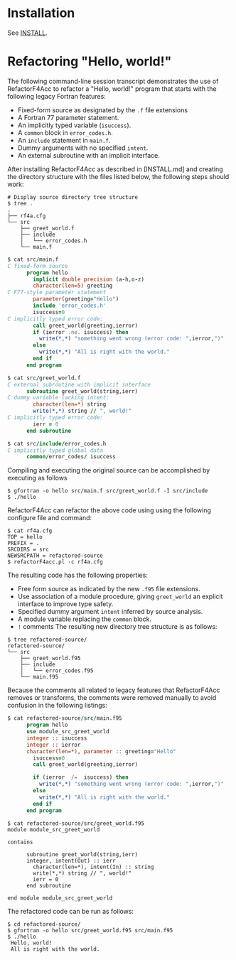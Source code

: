 # Installation

See [INSTALL](INSTALL.md).

#  Refactoring "Hello, world!"
 The following command-line session transcript demonstrates the use of RefactorF4Acc to 
refactor a "Hello, world!" program that starts with the following legacy Fortran features:
* Fixed-form source as designated by the `.f` file extensions
* A Fortran 77 parameter statement.
* An implicitly typed variable (`isuccess`).
* A `common` block in `error_codes.h`.
* An `include` statement in `main.f`.
* Dummy arguments with no specified `intent`.
* An external subroutine with an implicit interface.

After installing RefactorF4Acc as described in [INSTALL.md] and creating the directory 
structure with the files listed below, the following steps should work:
```
# Display source directory tree structure
$ tree .
.
├── rf4a.cfg
└── src
    ├── greet_world.f
    ├── include
    │   └── error_codes.h
    └── main.f
```
```fortran
$ cat src/main.f 
C fixed-form source
      program hello
        implicit double precision (a-h,o-z)
        character(len=5) greeting
C F77-style parameter statement
        parameter(greeting="Hello")
        include 'error_codes.h'
        isuccess=0
C implicitly typed error code:
        call greet_world(greeting,ierror)
        if (ierror .ne. isuccess) then
          write(*,*) "something went wrong (error code: ",ierror,")"
        else
          write(*,*) "All is right with the world."
        end if
      end program
```
```fortran
$ cat src/greet_world.f 
C external subroutine with implicit interface
      subroutine greet_world(string,ierr)
C dummy variable lacking intent:
        character(len=*) string
        write(*,*) string // ", world!"
C implicitly typed error code:
        ierr = 0
      end subroutine
```
```fortran
$ cat src/include/error_codes.h 
C implicitly typed global data
      common/error_codes/ isuccess
```

Compiling and executing the original source can be accomplished by executing as follows
```
$ gfortran -o hello src/main.f src/greet_world.f -I src/include
$ ./hello
```
RefactorF4Acc can refactor the above code using using the following configure file and command:
```
$ cat rf4a.cfg 
TOP = hello
PREFIX = .
SRCDIRS = src
NEWSRCPATH = refactored-source
$ refactorF4acc.pl -c rf4a.cfg 
```
The resulting code has the following properties:
* Free form source as indicated by the new `.f95` file extensions.
* Use association of a module procedure, giving `greet_world` an explicit interface to improve type safety.
* Specified dummy argument `intent` inferred by source analysis.
* A module variable replacing the `common` block.
* `!` comments
The resulting new directory tree structure is as follows:
```
$ tree refactored-source/
refactored-source/
└── src
    ├── greet_world.f95
    ├── include
    │   └── error_codes.f95
    └── main.f95
```
Because the comments all related to legacy features that RefactorF4Acc removes or transforms,  the comments 
were removed manually to avoid confusion in the following listings:
```fortran
$ cat refactored-source/src/main.f95 
      program hello
      use module_src_greet_world
      integer :: isuccess
      integer :: ierror
      character(len=*), parameter :: greeting="Hello"
        isuccess=0
        call greet_world(greeting,ierror)

        if (ierror  /=  isuccess) then
          write(*,*) "something went wrong (error code: ",ierror,")"
        else
          write(*,*) "All is right with the world."
        end if
      end program
```
```
$ cat refactored-source/src/greet_world.f95 
module module_src_greet_world

contains

      subroutine greet_world(string,ierr)
      integer, intent(Out) :: ierr
        character(len=*), intent(In) :: string
        write(*,*) string // ", world!"
        ierr = 0
      end subroutine

end module module_src_greet_world
```
The refactored code can be run as follows:

```
$ cd refactored-source/
$ gfortran -o hello src/greet_world.f95 src/main.f95 
$ ./hello 
 Hello, world!
 All is right with the world.
```


